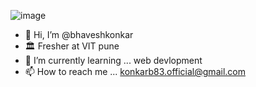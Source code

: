 ![image](https://github.com/user-attachments/assets/66cfa887-1e86-4b55-8471-c1c18b7c3c84)

- 👋 Hi, I’m @bhaveshkonkar
- 🏛️ Fresher at VIT pune
- 🌱 I’m currently learning ... web devlopment
- 📫 How to reach me ... konkarb83.official@gmail.com

<!---
bhaveshkonkar/bhaveshkonkar is a ✨ special ✨ repository because its `README.md` (this file) appears on your GitHub profile.
You can click the Preview link to take a look at your changes.
--->
